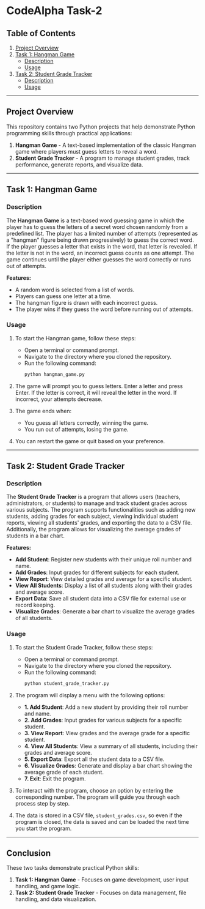 # CodeAlpha Task-2

## Table of Contents
1. [Project Overview](#project-overview)
2. [Task 1: Hangman Game](#task-1-hangman-game)
   - [Description](#description)
   - [Usage](#usage)
3. [Task 2: Student Grade Tracker](#task-2-student-grade-tracker)
   - [Description](#description-1)
   - [Usage](#usage-1)

---

## Project Overview
This repository contains two Python projects that help demonstrate Python programming skills through practical applications:

1. **Hangman Game** - A text-based implementation of the classic Hangman game where players must guess letters to reveal a word.
2. **Student Grade Tracker** - A program to manage student grades, track performance, generate reports, and visualize data.

---

## Task 1: Hangman Game

### Description
The **Hangman Game** is a text-based word guessing game in which the player has to guess the letters of a secret word chosen randomly from a predefined list. The player has a limited number of attempts (represented as a "hangman" figure being drawn progressively) to guess the correct word. If the player guesses a letter that exists in the word, that letter is revealed. If the letter is not in the word, an incorrect guess counts as one attempt. The game continues until the player either guesses the word correctly or runs out of attempts.

**Features:**
- A random word is selected from a list of words.
- Players can guess one letter at a time.
- The hangman figure is drawn with each incorrect guess.
- The player wins if they guess the word before running out of attempts.

### Usage
1. To start the Hangman game, follow these steps:
   - Open a terminal or command prompt.
   - Navigate to the directory where you cloned the repository.
   - Run the following command:
     ```bash
     python hangman_game.py
     ```
   
2. The game will prompt you to guess letters. Enter a letter and press Enter. If the letter is correct, it will reveal the letter in the word. If incorrect, your attempts decrease.

3. The game ends when:
   - You guess all letters correctly, winning the game.
   - You run out of attempts, losing the game.

4. You can restart the game or quit based on your preference.

---

## Task 2: Student Grade Tracker

### Description
The **Student Grade Tracker** is a program that allows users (teachers, administrators, or students) to manage and track student grades across various subjects. The program supports functionalities such as adding new students, adding grades for each subject, viewing individual student reports, viewing all students' grades, and exporting the data to a CSV file. Additionally, the program allows for visualizing the average grades of students in a bar chart.

**Features:**
- **Add Student**: Register new students with their unique roll number and name.
- **Add Grades**: Input grades for different subjects for each student.
- **View Report**: View detailed grades and average for a specific student.
- **View All Students**: Display a list of all students along with their grades and average score.
- **Export Data**: Save all student data into a CSV file for external use or record keeping.
- **Visualize Grades**: Generate a bar chart to visualize the average grades of all students.

### Usage
1. To start the Student Grade Tracker, follow these steps:
   - Open a terminal or command prompt.
   - Navigate to the directory where you cloned the repository.
   - Run the following command:
     ```bash
     python student_grade_tracker.py
     ```

2. The program will display a menu with the following options:
   - **1. Add Student**: Add a new student by providing their roll number and name.
   - **2. Add Grades**: Input grades for various subjects for a specific student.
   - **3. View Report**: View grades and the average grade for a specific student.
   - **4. View All Students**: View a summary of all students, including their grades and average score.
   - **5. Export Data**: Export all the student data to a CSV file.
   - **6. Visualize Grades**: Generate and display a bar chart showing the average grade of each student.
   - **7. Exit**: Exit the program.

3. To interact with the program, choose an option by entering the corresponding number. The program will guide you through each process step by step.

4. The data is stored in a CSV file, `student_grades.csv`, so even if the program is closed, the data is saved and can be loaded the next time you start the program.

---

## Conclusion
These two tasks demonstrate practical Python skills:
1. **Task 1: Hangman Game** - Focuses on game development, user input handling, and game logic.
2. **Task 2: Student Grade Tracker** - Focuses on data management, file handling, and data visualization.
